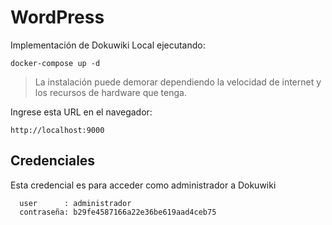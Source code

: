 # WordPress

Implementación de Dokuwiki Local ejecutando:  

~~~
docker-compose up -d
~~~

> La instalación puede demorar dependiendo la velocidad de internet y los recursos de hardware que tenga.

Ingrese esta URL en el navegador:
~~~
http://localhost:9000
~~~

## Credenciales
Esta credencial es para acceder como administrador a Dokuwiki
~~~
  user      : administrador
  contraseña: b29fe4587166a22e36be619aad4ceb75
~~~


